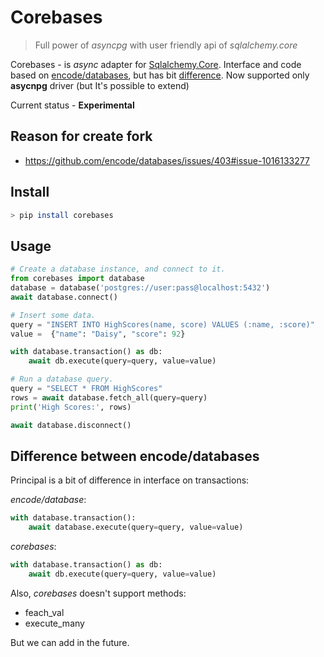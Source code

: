 # Corebases

> Full power of *asyncpg* with user friendly api of *sqlalchemy.core*


Corebases - is *async* adapter for [Sqlalchemy.Core](https://docs.sqlalchemy.org/en/14/core/).
Interface and code based on [encode/databases](https://github.com/encode/databases), but has bit [difference](#difference-between-encodedatabases). Now supported only **asycnpg** driver (but It's possible to extend)

Current status - **Experimental**

## Reason for create fork
 - https://github.com/encode/databases/issues/403#issue-1016133277

## Install
```bash
> pip install corebases
```

## Usage

```python
# Create a database instance, and connect to it.
from corebases import database
database = database('postgres://user:pass@localhost:5432')
await database.connect()

# Insert some data.
query = "INSERT INTO HighScores(name, score) VALUES (:name, :score)"
value =  {"name": "Daisy", "score": 92}

with database.transaction() as db:
    await db.execute(query=query, value=value)

# Run a database query.
query = "SELECT * FROM HighScores"
rows = await database.fetch_all(query=query)
print('High Scores:', rows)

await database.disconnect()


```

## Difference between encode/databases
Principal is a bit of difference in interface on transactions:

*encode/database*:

```python
with database.transaction():
    await database.execute(query=query, value=value)

```

*corebases*:

```python
with database.transaction() as db:
    await db.execute(query=query, value=value)

```

Also, *corebases* doesn't support methods:
- feach_val
- execute_many

But we can add in the future.

